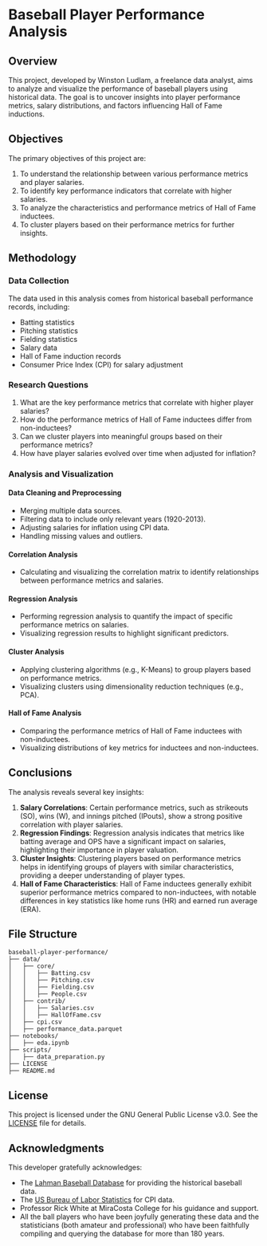 # Baseball Player Performance Analysis

## Overview

This project, developed by Winston Ludlam, a freelance data analyst, aims to analyze and visualize the performance of baseball players using historical data. The goal is to uncover insights into player performance metrics, salary distributions, and factors influencing Hall of Fame inductions.

## Objectives

The primary objectives of this project are:
1. To understand the relationship between various performance metrics and player salaries.
2. To identify key performance indicators that correlate with higher salaries.
3. To analyze the characteristics and performance metrics of Hall of Fame inductees.
4. To cluster players based on their performance metrics for further insights.

## Methodology

### Data Collection

The data used in this analysis comes from historical baseball performance records, including:
- Batting statistics
- Pitching statistics
- Fielding statistics
- Salary data
- Hall of Fame induction records
- Consumer Price Index (CPI) for salary adjustment

### Research Questions

1. What are the key performance metrics that correlate with higher player salaries?
2. How do the performance metrics of Hall of Fame inductees differ from non-inductees?
3. Can we cluster players into meaningful groups based on their performance metrics?
4. How have player salaries evolved over time when adjusted for inflation?

### Analysis and Visualization

#### Data Cleaning and Preprocessing
- Merging multiple data sources.
- Filtering data to include only relevant years (1920-2013).
- Adjusting salaries for inflation using CPI data.
- Handling missing values and outliers.

#### Correlation Analysis
- Calculating and visualizing the correlation matrix to identify relationships between performance metrics and salaries.

#### Regression Analysis
- Performing regression analysis to quantify the impact of specific performance metrics on salaries.
- Visualizing regression results to highlight significant predictors.

#### Cluster Analysis
- Applying clustering algorithms (e.g., K-Means) to group players based on performance metrics.
- Visualizing clusters using dimensionality reduction techniques (e.g., PCA).

#### Hall of Fame Analysis
- Comparing the performance metrics of Hall of Fame inductees with non-inductees.
- Visualizing distributions of key metrics for inductees and non-inductees.

## Conclusions

The analysis reveals several key insights:

1. **Salary Correlations**: Certain performance metrics, such as strikeouts (SO), wins (W), and innings pitched (IPouts), show a strong positive correlation with player salaries.
2. **Regression Findings**: Regression analysis indicates that metrics like batting average and OPS have a significant impact on salaries, highlighting their importance in player valuation.
3. **Cluster Insights**: Clustering players based on performance metrics helps in identifying groups of players with similar characteristics, providing a deeper understanding of player types.
4. **Hall of Fame Characteristics**: Hall of Fame inductees generally exhibit superior performance metrics compared to non-inductees, with notable differences in key statistics like home runs (HR) and earned run average (ERA).

## File Structure
```
baseball-player-performance/
├── data/
│   ├── core/
│   │   ├── Batting.csv
│   │   ├── Pitching.csv
│   │   ├── Fielding.csv
│   │   ├── People.csv
│   ├── contrib/
│   │   ├── Salaries.csv
│   │   ├── HallOfFame.csv
│   ├── cpi.csv
│   ├── performance_data.parquet
├── notebooks/
│   ├── eda.ipynb
├── scripts/
│   ├── data_preparation.py
├── LICENSE
├── README.md
```


## License

This project is licensed under the GNU General Public License v3.0. See the [LICENSE](LICENSE) file for details.

## Acknowledgments

This developer gratefully acknowledges:
- The [Lahman Baseball Database](http://seanlahman.com/) for providing the historical baseball data.
- The [US Bureau of Labor Statistics](https://www.bls.gov/) for CPI data.
- Professor Rick White at MiraCosta College for his guidance and support.
- All the ball players who have been joyfully generating these data and the statisticians (both amateur and professional) who have been faithfully compiling and querying the database for more than 180 years.
